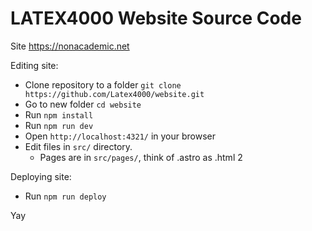 # LATEX4000 Website Source Code

Site <https://nonacademic.net>

Editing site:
- Clone repository to a folder `git clone https://github.com/Latex4000/website.git`
- Go to new folder `cd website`
- Run `npm install`
- Run `npm run dev`
- Open `http://localhost:4321/` in your browser
- Edit files in `src/` directory.
  - Pages are in `src/pages/`, think of .astro as .html 2

Deploying site:
- Run `npm run deploy`

Yay
